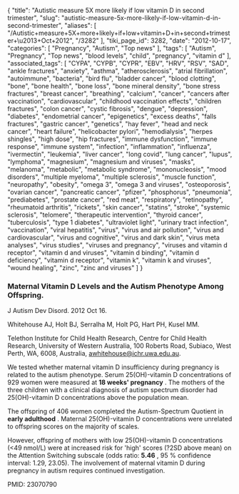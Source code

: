 {
    "title": "Autistic measure 5X more likely if low vitamin D in second trimester",
    "slug": "autistic-measure-5x-more-likely-if-low-vitamin-d-in-second-trimester",
    "aliases": [
        "/Autistic+measure+5X+more+likely+if+low+vitamin+D+in+second+trimester+\u2013+Oct+2012",
        "/3282"
    ],
    "tiki_page_id": 3282,
    "date": "2012-10-17",
    "categories": [
        "Pregnancy",
        "Autism",
        "Top news"
    ],
    "tags": [
        "Autism",
        "Pregnancy",
        "Top news",
        "blood levels",
        "child",
        "pregnancy",
        "vitamin d"
    ],
    "associated_tags": [
        "CYPA",
        "CYPB",
        "CYPR",
        "EBV",
        "HRV",
        "RSV",
        "SAD",
        "ankle fractures",
        "anxiety",
        "asthma",
        "atherosclerosis",
        "atrial fibrillation",
        "autoimmune",
        "bacteria",
        "bird flu",
        "bladder cancer",
        "blood clotting",
        "bone",
        "bone health",
        "bone loss",
        "bone mineral density",
        "bone stress fractures",
        "breast cancer",
        "breathing",
        "calcium",
        "cancer",
        "cancers after vaccination",
        "cardiovascular",
        "childhood vaccination effects",
        "children fractures",
        "colon cancer",
        "cystic fibrosis",
        "dengue",
        "depression",
        "diabetes",
        "endometrial cancer",
        "epigenetics",
        "excess deaths",
        "falls fractures",
        "gastric cancer",
        "genetics",
        "hay fever",
        "head and neck cancer",
        "heart failure",
        "helicobacter pylori",
        "hemodialysis",
        "herpes shingles",
        "high dose",
        "hip fractures",
        "immune dysfunction",
        "immune response",
        "immune system",
        "infection",
        "inflammation",
        "influenza",
        "ivermectin",
        "leukemia",
        "liver cancer",
        "long covid",
        "lung cancer",
        "lupus",
        "lymphoma",
        "magnesium",
        "magnesium and viruses",
        "masks",
        "melanoma",
        "metabolic",
        "metabolic syndrome",
        "mononucleosis",
        "mood disorders",
        "multiple myeloma",
        "multiple sclerosis",
        "muscle function",
        "neuropathy",
        "obesity",
        "omega 3",
        "omega 3 and viruses",
        "osteoporosis",
        "ovarian cancer",
        "pancreatic cancer",
        "pfizer",
        "phosphorus",
        "pneumonia",
        "prediabetes",
        "prostate cancer",
        "red meat",
        "respiratory",
        "retinopathy",
        "rheumatoid arthritis",
        "rickets",
        "skin cancer",
        "statins",
        "stroke",
        "systemic sclerosis",
        "telomere",
        "therapeutic intervention",
        "thyroid cancer",
        "tuberculosis",
        "type 1 diabetes",
        "ultraviolet light",
        "urinary tract infection",
        "vaccination",
        "viral hepatitis",
        "virus",
        "virus and air pollution",
        "virus and cardiovascular",
        "virus and cognitive",
        "virus and dark skin",
        "virus meta analyses",
        "virus studies",
        "viruses and pregnancy",
        "viruses and vitamin d receptor",
        "vitamin d and viruses",
        "vitamin d binding",
        "vitamin d deficiency",
        "vitamin d receptor",
        "vitamin k",
        "vitamin k and viruses",
        "wound healing",
        "zinc",
        "zinc and viruses"
    ]
}


### Maternal Vitamin D Levels and the Autism Phenotype Among Offspring.

J Autism Dev Disord. 2012 Oct 16. 

Whitehouse AJ, Holt BJ, Serralha M, Holt PG, Hart PH, Kusel MM.

Telethon Institute for Child Health Research, Centre for Child Health Research, University of Western Australia, 100 Roberts Road, Subiaco, West Perth, WA, 6008, Australia, awhitehouse@ichr.uwa.edu.au.

We tested whether maternal vitamin D insufficiency during pregnancy is related to the autism phenotype. Serum 25(OH)-vitamin D concentrations of 929 women were measured at  **18 weeks' pregnancy** . The mothers of the three children with a clinical diagnosis of autism spectrum disorder had 25(OH)-vitamin D concentrations above the population mean. 

The offspring of 406 women completed the Autism-Spectrum Quotient in  **early adulthood** . Maternal 25(OH)-vitamin D concentrations were unrelated to offspring scores on the majority of scales. 

However, offspring of mothers with low 25(OH)-vitamin D concentrations (<49 nmol/L) were at increased risk for 'high' scores (?2SD above mean) on the Attention Switching subscale (odds ratio:  **5.46** , 95 % confidence interval: 1.29, 23.05). The involvement of maternal vitamin D during pregnancy in autism requires continued investigation.

PMID: 23070790